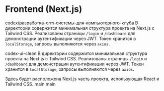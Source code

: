 # Frontend (Next.js)

codex/разработка-crm-системы-для-компьютерного-клуба
В директории содержится минимальная структура проекта на Next.js с Tailwind CSS.
Реализованы страницы `/login` и `/dashboard` для демонстрации аутентификации
через JWT. Токен хранится в `localStorage`, запросы выполняются через `axios`.

 codex-ui-clean
В директории содержится минимальная структура проекта на Next.js с Tailwind CSS.
Реализованы страницы `/login` и `/dashboard` для демонстрации аутентификации
через JWT. Токен хранится в `localStorage`, запросы выполняются через `axios`.

Здесь будет расположена Next.js часть проекта, использующая React и Tailwind CSS.
 main
main
